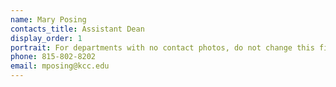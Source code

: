 ```yaml
---
name: Mary Posing
contacts_title: Assistant Dean
display_order: 1
portrait: For departments with no contact photos, do not change this field.
phone: 815-802-8202
email: mposing@kcc.edu
---
```

